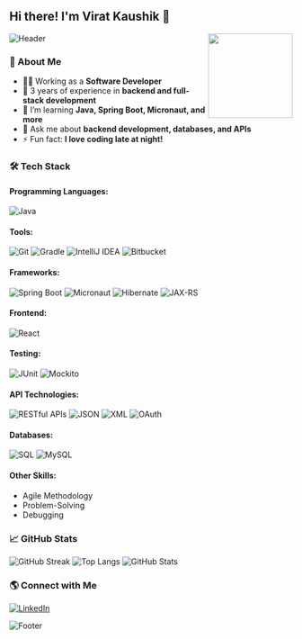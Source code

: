 ## Hi there! I'm Virat Kaushik 👋

<img src="https://raw.githubusercontent.com/virat0138/virat0138/main/dp.jpg" width="150" height="150" align="right"/>

![Header](https://capsule-render.vercel.app/api?type=waving&color=gradient&height=200&section=header&text=Welcome%20to%20My%20GitHub!&fontSize=40&fontAlignY=35)

### 🚀 About Me
- 👨‍💻 Working as a **Software Developer**
- 🔦 3 years of experience in **backend and full-stack development**
- 🌱 I’m learning **Java, Spring Boot, Micronaut, and more**
- 💬 Ask me about **backend development, databases, and APIs**
- ⚡ Fun fact: **I love coding late at night!**

### 🛠 Tech Stack
#### Programming Languages:
![Java](https://img.shields.io/badge/Java-007396?style=for-the-badge&logo=java&logoColor=white)

#### Tools:
![Git](https://img.shields.io/badge/Git-F05032?style=for-the-badge&logo=git&logoColor=white)
![Gradle](https://img.shields.io/badge/Gradle-02303A?style=for-the-badge&logo=gradle&logoColor=white)
![IntelliJ IDEA](https://img.shields.io/badge/IntelliJ_IDEA-000000?style=for-the-badge&logo=intellij-idea&logoColor=white)
![Bitbucket](https://img.shields.io/badge/Bitbucket-0052CC?style=for-the-badge&logo=bitbucket&logoColor=white)

#### Frameworks:
![Spring Boot](https://img.shields.io/badge/Spring_Boot-6DB33F?style=for-the-badge&logo=spring-boot&logoColor=white)
![Micronaut](https://img.shields.io/badge/Micronaut-009688?style=for-the-badge&logo=micronaut&logoColor=white)
![Hibernate](https://img.shields.io/badge/Hibernate-59666C?style=for-the-badge&logo=hibernate&logoColor=white)
![JAX-RS](https://img.shields.io/badge/JAX--RS-007396?style=for-the-badge&logo=java&logoColor=white)

#### Frontend:
![React](https://img.shields.io/badge/React-20232A?style=for-the-badge&logo=react&logoColor=61DAFB)

#### Testing:
![JUnit](https://img.shields.io/badge/JUnit-25A162?style=for-the-badge&logo=junit5&logoColor=white)
![Mockito](https://img.shields.io/badge/Mockito-FFCA28?style=for-the-badge&logo=mockito&logoColor=black)

#### API Technologies:
![RESTful APIs](https://img.shields.io/badge/RESTful_APIs-000000?style=for-the-badge&logo=rest&logoColor=white)
![JSON](https://img.shields.io/badge/JSON-000000?style=for-the-badge&logo=json&logoColor=white)
![XML](https://img.shields.io/badge/XML-000000?style=for-the-badge&logo=xml&logoColor=white)
![OAuth](https://img.shields.io/badge/OAuth-FFCA28?style=for-the-badge&logo=oauth&logoColor=black)

#### Databases:
![SQL](https://img.shields.io/badge/SQL-4479A1?style=for-the-badge&logo=mysql&logoColor=white)
![MySQL](https://img.shields.io/badge/MySQL-4479A1?style=for-the-badge&logo=mysql&logoColor=white)

#### Other Skills:
- Agile Methodology
- Problem-Solving
- Debugging

### 📈 GitHub Stats
![GitHub Streak](https://github-readme-streak-stats.herokuapp.com/?user=virat0138&theme=radical&hide_border=true)
![Top Langs](https://github-readme-stats.vercel.app/api/top-langs/?username=virat0138&layout=compact&theme=radical&hide_border=true)
![GitHub Stats](https://github-readme-stats.vercel.app/api?username=virat0138&show_icons=true&theme=radical&hide_border=true)

### 🌎 Connect with Me
[![LinkedIn](https://img.shields.io/badge/LinkedIn-0A66C2?style=for-the-badge&logo=linkedin&logoColor=white)](https://www.linkedin.com/in/virat-kaushik-2372591b4/)

![Footer](https://capsule-render.vercel.app/api?section=footer&type=waving&color=gradient)
